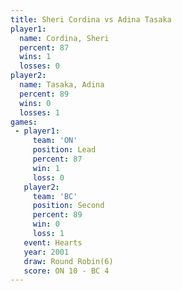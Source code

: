 ```yaml
---
title: Sheri Cordina vs Adina Tasaka
player1:              
  name: Cordina, Sheri
  percent: 87         
  wins: 1             
  losses: 0           
player2:              
  name: Tasaka, Adina 
  percent: 89         
  wins: 0             
  losses: 1           
games:
 - player1:        
     team: 'ON'    
     position: Lead
     percent: 87   
     win: 1        
     loss: 0       
   player2:          
     team: 'BC'      
     position: Second
     percent: 89     
     win: 0          
     loss: 1         
   event: Hearts       
   year: 2001          
   draw: Round Robin(6)
   score: ON 10 - BC 4 
---
```

